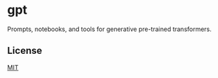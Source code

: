 # gpt

Prompts, notebooks, and tools for generative pre-trained transformers.

## License

[MIT](license.md)
